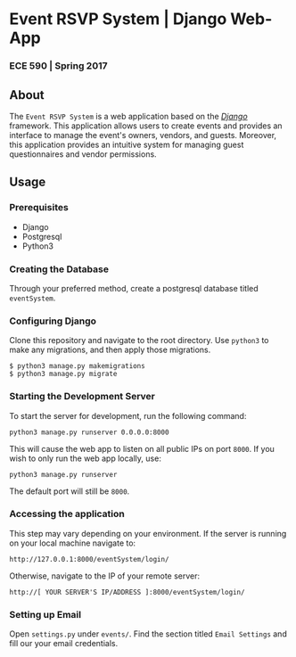 # Event RSVP System | Django Web-App
### ECE 590 | Spring 2017

## About
The `Event RSVP System` is a web application based on the [*Django*](https://www.djangoproject.com/) framework. 
This application allows users to create events and provides an interface to manage the event's owners, vendors, and guests.
Moreover, this application provides an intuitive system for managing guest questionnaires and vendor permissions.

## Usage
### Prerequisites
* Django
* Postgresql
* Python3

### Creating the Database
Through your preferred method, create a postgresql database titled
`eventSystem`. 

### Configuring Django
Clone this repository and navigate to the root directory. Use `python3` to make any migrations, and then apply
those migrations.
```
$ python3 manage.py makemigrations
$ python3 manage.py migrate
```

### Starting the Development Server
To start the server for development, run the following command:
```
python3 manage.py runserver 0.0.0.0:8000
```
This will cause the web app to listen on all public IPs on port `8000`. If you wish to only run the 
web app locally, use:
```
python3 manage.py runserver
```
The default port will still be `8000`.

### Accessing the application
This step may vary depending on your environment. If the server is running on your local machine
navigate to:
```
http://127.0.0.1:8000/eventSystem/login/
```
Otherwise, navigate to the IP of your remote server:
```
http://[ YOUR SERVER'S IP/ADDRESS ]:8000/eventSystem/login/
```
### Setting up Email
Open `settings.py` under `events/`. Find the section titled `Email Settings` and fill our your email credentials.
